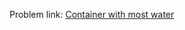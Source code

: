 Problem link: <a href = "https://www.interviewbit.com/old/problems/container-with-most-water/">Container with most water</a>